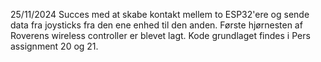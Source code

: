 25/11/2024
Succes med at skabe kontakt mellem to ESP32'ere og sende data fra joysticks fra den ene enhed til den anden. Første hjørnesten af Roverens wireless controller er blevet lagt.
Kode grundlaget findes i Pers assignment 20 og 21.  